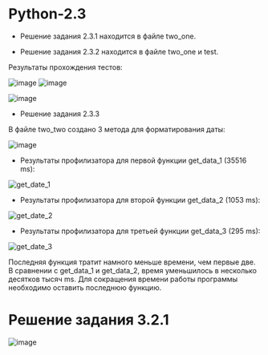 # Python-2.3

- Решение задания 2.3.1 находится в файле two_one.

- Решение задания 2.3.2 находится в файле two_one и test.

Результаты прохождения тестов: 

![image](https://user-images.githubusercontent.com/114469025/207554243-60a53956-73f3-4114-b434-0970d5460533.png)
![image](https://user-images.githubusercontent.com/114469025/207554510-0625a6ff-5f8d-4135-8051-3506b4cb1cc1.png)

![image](https://user-images.githubusercontent.com/114469025/207557402-1060e848-1d1b-4032-8f8a-1d58b3b32752.png)

- Решение задания 2.3.3

В файле two_two создано 3 метода для форматирования даты:

![image](https://user-images.githubusercontent.com/114469025/209449657-cdd8b46c-f18f-4140-a776-1bd8e535c9fd.png)

- Результаты профилизатора для первой функции get_data_1 (35516 ms):

![get_date_1](https://user-images.githubusercontent.com/103308669/206710817-ddc30c0d-37d1-4b11-a7d2-c332b0dbf676.png)

- Результаты профилизатора для второй функции get_data_2 (1053 ms):

![get_date_2](https://user-images.githubusercontent.com/103308669/206710874-7cc4824a-a950-4cbc-a4e3-57e1433792f2.png)

- Результаты профилизатора для третьей функции get_data_3 (295 ms):

![get_date_3](https://user-images.githubusercontent.com/103308669/206710909-425bc5a2-c648-46a6-a438-c426166a5cf8.png)

Последняя функция тратит намного меньше времени, чем первые две. В сравнении с get_data_1 и get_data_2, время уменьшилось в несколько десятков тысяч ms.
Для сокращения времени работы программы необходимо оставить последнюю функцию.

# Решение задания 3.2.1

![image](https://user-images.githubusercontent.com/114469025/209812670-a91aec69-e5ae-4d2d-8132-e42885de1ed7.png)


